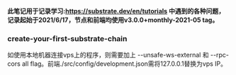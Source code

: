 **此笔记用于记录学习:https://substrate.dev/en/tutorials 中遇到的各种问题，记录起始于2021/6/17，节点和前端均使用v3.0.0+monthly-2021-05 tag。**

### create-your-first-substrate-chain
如使用本地机器连接vps上的程序，则需要加上 --unsafe-ws-external 和 --rpc-cors all flag。前端./src/config/development.json需将127.0.0.1替换为vps IP。

